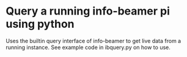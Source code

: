 Query a running info-beamer pi using python
===========================================

Uses the builtin query interface of info-beamer
to get live data from a running instance. See
example code in ibquery.py on how to use.
